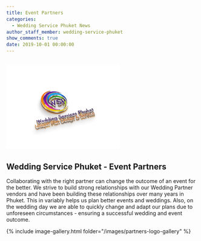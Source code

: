 ```yaml
---
title: Event Partners
categories:
  - Wedding Service Phuket News
author_staff_member: wedding-service-phuket
show_comments: true
date: 2019-10-01 00:00:00
---
```


<div class="partner_images"><h2><img alt="Wedding Partners" src="/images/wedding-services-phuket (1).png" /></h2><h2>Wedding Service Phuket - Event Partners</h2><p>Collaborating with the right partner can change the outcome of an event for the better. We strive to build strong relationships with our Wedding Partner vendors and have been building these relationships over many years in Phuket. This in variably helps us plan better events and weddings. Also, on the wedding day we are able to quickly change and adapt our plans due to unforeseen circumstances - ensuring a successful wedding and event outcome.</p></div>

{% include image-gallery.html folder="/images/partners-logo-gallery" %}